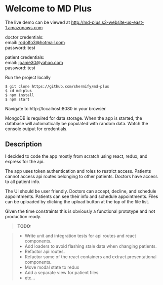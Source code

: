 Welcome to MD Plus
===================

The live demo can be viewed at http://md-plus.s3-website-us-east-1.amazonaws.com

doctor credentials:  
email: rodolfo3@hotmail.com  
password: test  

patient credentials:  
email: joanie30@yahoo.com  
password: test


Run the project locally
```
$ git clone https://github.com/shermify/md-plus
$ cd md-plus
$ npm install
$ npm start
```
Navigate to http://localhost:8080 in your browser.

MongoDB is required for data storage.  When the app is started, the database will automatically be populated with random data.  Watch the console output for credentials.

Description
-------------
I decided to code the app mostly from scratch using react, redux, and express for the api.

The app uses token authentication and roles to restrict access.  Patients cannot access api routes belonging to other patients.  Doctors have access to all patient info.

The UI should be user friendly.  Doctors can accept, decline, and schedule appointments.  Patients can see their info and schedule appointments. Files can be uploaded by clicking the upload button at the top of the file list.

Given the time constraints this is obviously a functional prototype and not production ready.
>**TODO:**

> - Write unit and integration tests for api routes and react components.
> - Add loaders to avoid flashing stale data when changing patients.
> - Refactor api routes.
> - Refactor some of the react containers and extract presentational components.
> - Move modal state to redux
> - Add a separate view for patient files
> - etc...
>
